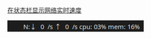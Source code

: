 [在状态栏显示网络实时速度](https://github.com/fossfreedom/indicator-sysmonitor)

![图 1](/image/3a41268528feea71558a95fc4ff1eea17e60cc8365bac0a8f2be4f9bcf755c46.png)  
